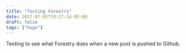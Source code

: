 ```yaml
---
title: "Testing Forestry"
date: 2017-07-01T19:27:14-05:00
draft: false
tags: ["hugo"]
---
```


Testing to see what Forestry does when a new post is pushed to Github.
